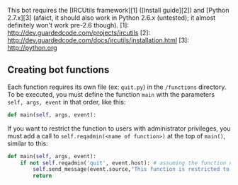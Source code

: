 This bot requires the [IRCUtils framework][1] ([Install guide][2]) and [Python 2.7.x][3] (afaict, it should also work in Python 2.6.x (untested); it almost definitely won't work pre-2.6 though).
[1]: http://dev.guardedcode.com/projects/ircutils
[2]: http://dev.guardedcode.com/docs/ircutils/installation.html
[3]: http://python.org

Creating bot functions
-----
Each function requires its own file (ex: `quit.py`) in the `/functions` directory.
To be executed, you must define the function `main` with the parameters `self, args, event` in that order, like this:
```python
def main(self, args, event):
```

If you want to restrict the function to users with administrator privileges, you must add a call to `self.reqadmin(<name of function>)` at the top of `main()`, similar to this:
```python
def main(self, args, event):
    if not self.reqadmin('quit', event.host): # assuming the function name is 'quit'
        self.send_message(event.source,"This function is restricted to administrators only.")
        return
```